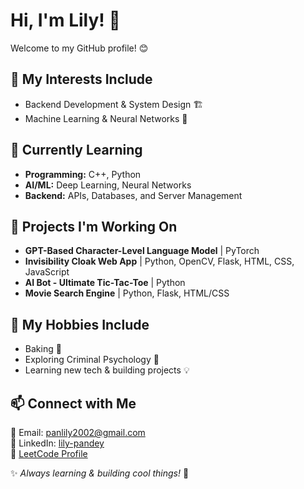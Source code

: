 # Hi, I'm Lily! 👋

Welcome to my GitHub profile! 😊  

## 👀 My Interests Include   
- Backend Development & System Design 🏗️
- Machine Learning & Neural Networks 🤖 

## 🌱 Currently Learning  
- **Programming:** C++, Python
- **AI/ML:** Deep Learning, Neural Networks  
- **Backend:** APIs, Databases, and Server Management  

## 🚀 Projects I'm Working On  
- **GPT-Based Character-Level Language Model** | PyTorch  
- **Invisibility Cloak Web App** | Python, OpenCV, Flask, HTML, CSS, JavaScript  
- **AI Bot - Ultimate Tic-Tac-Toe** | Python  
- **Movie Search Engine** | Python, Flask, HTML/CSS  

## 🎨 My Hobbies Include 
- Baking 🍰   
- Exploring Criminal Psychology 🧠  
- Learning new tech & building projects 💡  

## 📫 Connect with Me  
📧 Email: [panlily2002@gmail.com](mailto:panlily2002@gmail.com)  
🔗 LinkedIn: [lily-pandey](https://www.linkedin.com/in/lily-pandey/)  
🔗 [LeetCode Profile](https://leetcode.com/u/lilypandey/)

✨ *Always learning & building cool things!* 🚀  
